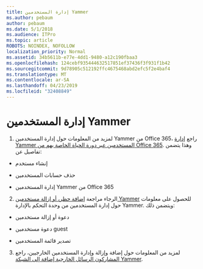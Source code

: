 ```yaml
---
title: إدارة المستخدمين Yammer
ms.author: pebaum
author: pebaum
ms.date: 5/1/2018
ms.audience: ITPro
ms.topic: article
ROBOTS: NOINDEX, NOFOLLOW
localization_priority: Normal
ms.assetid: 34b5611b-e77e-4dd1-9480-a12c190fbaa3
ms.openlocfilehash: 124cebf935444632517851ef37436f3f931f1b42
ms.sourcegitcommit: 9d78905c512192ffc4675468abd2efc5f2e4baf4
ms.translationtype: MT
ms.contentlocale: ar-SA
ms.lasthandoff: 04/23/2019
ms.locfileid: "32408849"
---
```

# <a name="managing-yammer-users"></a>إدارة المستخدمين Yammer

1. لمزيد من المعلومات حول إدارة المستخدمين Yammer من Office 365، راجع [إدارة Yammer المستخدمين عبر دورة الحياة الخاصة بهم من Office 365](https://support.office.com/article/6c4c8fff-6444-404a-bffc-f9da0bcc3039). وهذا يتضمن تفاصيل عن:
    
  - إنشاء مستخدم
    
  - حذف حسابات المستخدمين
    
  - إدارة المستخدمين Yammer من Office 365
    
2. الرجاء مراجعة [إضافة حظر، أو إزالة مستخدمين Yammer](http://alchemyportal.azurewebsites.net/Rule/ManageYammer%20users%20across%20their%20lifecycle%20from%20Office%20365) للحصول على معلومات حول إدارة المستخدمين من وحدة التحكم بالإدارة Yammer. ويتضمن ذلك: 
    
  - دعوة أو إزالة مستخدمين
    
  - دعوة مستخدمين guest
    
  - تصدير قائمة المستخدمين
    
3. لمزيد من المعلومات حول إضافة وإزالة وإدارة المستخدمين الخارجيين، راجع [المشاركون الرسائل الخارجية إضافة إلى الشبكة Yammer](https://support.office.com/article/423653bb-86b2-4eac-9d7e-dca121f7c16c).
    

